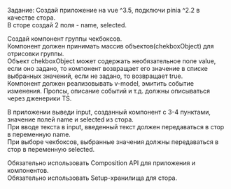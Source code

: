 Задание:
Создай приложение на vue ^3.5, подключи pinia ^2.2 в качестве стора.  
В сторе создай 2 поля - name, selected.

Создай компонент группы чекбоксов.  
Компонент должен принимать массив объектов(chekboxObject) для отрисовки группы.  
Объект chekboxObject может содержать необязательное поле value, если оно задано, то компонент возвращает его значение в списке выбранных значений, если не задано, то возвращает true.  
Компонент должен реализовывать v-model, эмитить событие изменения. Пропсы, описание событий и т.д. должны описываться через дженерики TS.

В приложении выведи input, созданный компонент с 3-4 пунктами, значение полей name и selected из стора.  
При вводе текста в input, введенный текст должен передаваться в стор в переменную name.  
При выборе чекбоксов, выбранные значения должны передаваться в стор в переменную selected.

Обязательно использовать Composition API для приложения и компонентов.  
Обязательно использовать Setup-хранилища для стора.
